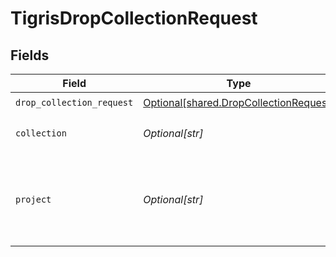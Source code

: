 # TigrisDropCollectionRequest


## Fields

| Field                                                                                      | Type                                                                                       | Required                                                                                   | Description                                                                                |
| ------------------------------------------------------------------------------------------ | ------------------------------------------------------------------------------------------ | ------------------------------------------------------------------------------------------ | ------------------------------------------------------------------------------------------ |
| `drop_collection_request`                                                                  | [Optional[shared.DropCollectionRequest]](undefined/models/shared/dropcollectionrequest.md) | :heavy_check_mark:                                                                         | N/A                                                                                        |
| `collection`                                                                               | *Optional[str]*                                                                            | :heavy_check_mark:                                                                         | Collection name to delete.                                                                 |
| `project`                                                                                  | *Optional[str]*                                                                            | :heavy_check_mark:                                                                         | Project name whose db is under target to delete collection.                                |